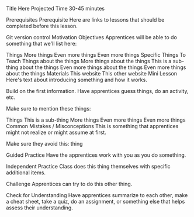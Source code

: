 Title Here
Projected Time
30-45 minutes

Prerequisites
Prerequisite
Here are links to lessons that should be completed before this lesson.

Git version control
Motivation
Objectives
Apprentices will be able to do something that we'll list here:

Things
More things
Even more things
Even more things
Specific Things To Teach
Things about the things
More things about the things
This is a sub-thing about the things
Even more things about the things
Even more things about the things
Materials
This website
This other website
Mini Lesson
Here's text about introducing something and how it works.

Build on the first information. Have apprentices guess things, do an activity, etc.

Make sure to mention these things:

Things
This is a sub-thing
More things
Even more things
Even more things
Common Mistakes / Misconceptions
This is something that apprentices might not realize or might assume at first.

Make sure they avoid this: thing

Guided Practice
Have the apprentices work with you as you do something.

Independent Practice
Class does this thing themselves with specific additional items.

Challenge
Apprentices can try to do this other thing.

Check for Understanding
Have apprentices summarize to each other, make a cheat sheet, take a quiz, do an assignment, or something else that helps assess their understanding.
